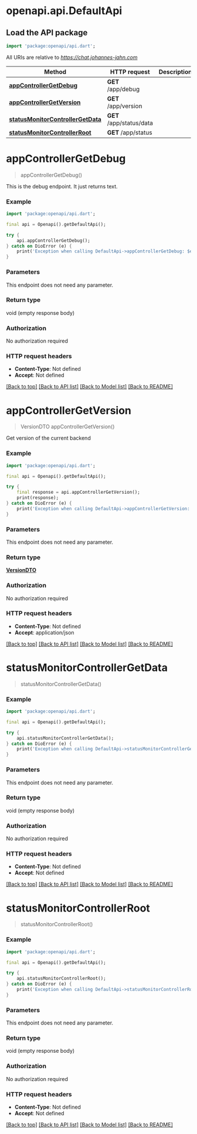 # openapi.api.DefaultApi

## Load the API package
```dart
import 'package:openapi/api.dart';
```

All URIs are relative to *https://chat.johannes-jahn.com*

Method | HTTP request | Description
------------- | ------------- | -------------
[**appControllerGetDebug**](DefaultApi.md#appcontrollergetdebug) | **GET** /app/debug | 
[**appControllerGetVersion**](DefaultApi.md#appcontrollergetversion) | **GET** /app/version | 
[**statusMonitorControllerGetData**](DefaultApi.md#statusmonitorcontrollergetdata) | **GET** /app/status/data | 
[**statusMonitorControllerRoot**](DefaultApi.md#statusmonitorcontrollerroot) | **GET** /app/status | 


# **appControllerGetDebug**
> appControllerGetDebug()



This is the debug endpoint. It just returns text.

### Example
```dart
import 'package:openapi/api.dart';

final api = Openapi().getDefaultApi();

try {
    api.appControllerGetDebug();
} catch on DioError (e) {
    print('Exception when calling DefaultApi->appControllerGetDebug: $e\n');
}
```

### Parameters
This endpoint does not need any parameter.

### Return type

void (empty response body)

### Authorization

No authorization required

### HTTP request headers

 - **Content-Type**: Not defined
 - **Accept**: Not defined

[[Back to top]](#) [[Back to API list]](../README.md#documentation-for-api-endpoints) [[Back to Model list]](../README.md#documentation-for-models) [[Back to README]](../README.md)

# **appControllerGetVersion**
> VersionDTO appControllerGetVersion()



Get version of the current backend

### Example
```dart
import 'package:openapi/api.dart';

final api = Openapi().getDefaultApi();

try {
    final response = api.appControllerGetVersion();
    print(response);
} catch on DioError (e) {
    print('Exception when calling DefaultApi->appControllerGetVersion: $e\n');
}
```

### Parameters
This endpoint does not need any parameter.

### Return type

[**VersionDTO**](VersionDTO.md)

### Authorization

No authorization required

### HTTP request headers

 - **Content-Type**: Not defined
 - **Accept**: application/json

[[Back to top]](#) [[Back to API list]](../README.md#documentation-for-api-endpoints) [[Back to Model list]](../README.md#documentation-for-models) [[Back to README]](../README.md)

# **statusMonitorControllerGetData**
> statusMonitorControllerGetData()



### Example
```dart
import 'package:openapi/api.dart';

final api = Openapi().getDefaultApi();

try {
    api.statusMonitorControllerGetData();
} catch on DioError (e) {
    print('Exception when calling DefaultApi->statusMonitorControllerGetData: $e\n');
}
```

### Parameters
This endpoint does not need any parameter.

### Return type

void (empty response body)

### Authorization

No authorization required

### HTTP request headers

 - **Content-Type**: Not defined
 - **Accept**: Not defined

[[Back to top]](#) [[Back to API list]](../README.md#documentation-for-api-endpoints) [[Back to Model list]](../README.md#documentation-for-models) [[Back to README]](../README.md)

# **statusMonitorControllerRoot**
> statusMonitorControllerRoot()



### Example
```dart
import 'package:openapi/api.dart';

final api = Openapi().getDefaultApi();

try {
    api.statusMonitorControllerRoot();
} catch on DioError (e) {
    print('Exception when calling DefaultApi->statusMonitorControllerRoot: $e\n');
}
```

### Parameters
This endpoint does not need any parameter.

### Return type

void (empty response body)

### Authorization

No authorization required

### HTTP request headers

 - **Content-Type**: Not defined
 - **Accept**: Not defined

[[Back to top]](#) [[Back to API list]](../README.md#documentation-for-api-endpoints) [[Back to Model list]](../README.md#documentation-for-models) [[Back to README]](../README.md)

